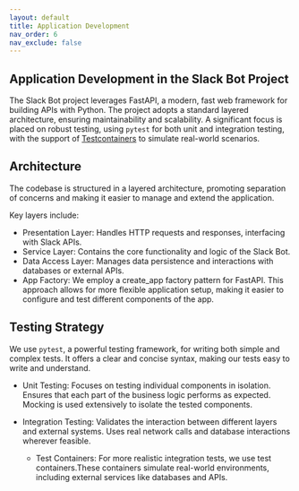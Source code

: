 ```yaml
---
layout: default
title: Application Development
nav_order: 6
nav_exclude: false
---
```


## Application Development in the Slack Bot Project

The Slack Bot project leverages FastAPI, a modern, fast web framework for building APIs with Python. The project adopts a standard layered architecture, ensuring maintainability and scalability. A significant focus is placed on robust testing, using `pytest` for both unit and integration testing, with the support of <a href="https://testcontainers.com" target="_blank">Testcontainers</a> to simulate real-world scenarios.

## Architecture

The codebase is structured in a layered architecture, promoting separation of concerns and making it easier to manage and extend the application.

Key layers include:

- Presentation Layer: Handles HTTP requests and responses, interfacing with Slack APIs.
- Service Layer: Contains the core functionality and logic of the Slack Bot.
- Data Access Layer: Manages data persistence and interactions with databases or external APIs.
- App Factory: We employ a create_app factory pattern for FastAPI. This approach allows for more flexible application setup, making it easier to configure and test different components of the app.

## Testing Strategy

We use `pytest`, a powerful testing framework, for writing both simple and complex tests. It offers a clear and concise syntax, making our tests easy to write and understand.

- Unit Testing: Focuses on testing individual components in isolation. Ensures that each part of the business logic performs as expected. Mocking is used extensively to isolate the tested components.

- Integration Testing: Validates the interaction between different layers and external systems.
Uses real network calls and database interactions wherever feasible.
  - Test Containers: For more realistic integration tests, we use test containers.These containers simulate real-world environments, including external services like databases and APIs.
